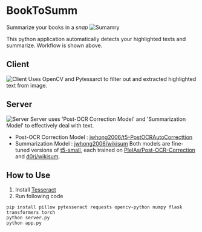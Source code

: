 # BookToSumm
Summarize your books in a *snap*
![Sumamry](illust/illust/Slide1.jpeg)

This python application automatically detects your highlighted texts and summarize. Workflow is shown above.

## Client
![Client](illust/illust/Slide2.jpeg)
Uses OpenCV and Pytessarct to filter out and extracted highlighted text from image.

## Server
![Server](illust/illust/Slide3.jpeg)
Server uses 'Post-OCR Correction Model' and 'Summarization Model' to effectively deal with text.
- Post-OCR Correction Model : [jwhong2006/t5-PostOCRAutoCorrecttion](https://huggingface.co/jwhong2006/t5-PostOCRAutoCorrecttion)
- Summarization Model : [jwhong2006/wikisum](https://huggingface.co/jwhong2006/wikisum)
Both models are fine-tuned versions of [t5-small](https://huggingface.co/google-t5/t5-small), each trained on [PleIAs/Post-OCR-Correction](https://huggingface.co/datasets/PleIAs/Post-OCR-Correction) and [d0rj/wikisum](https://huggingface.co/datasets/d0rj/wikisum).

## How to Use
1. Install [Tesseract](https://github.com/tesseract-ocr/tesseract)
2. Run following code
```
pip install pillow pytesseract requests opencv-python numpy flask transformers torch
python server.py
python app.py
```